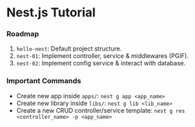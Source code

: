 # Nest.js Tutorial

### Roadmap

1. `hello-nest`: Default project structure.
2. `nest-01`: Implement controller, service & middlewares (PGIF).
3. `nest-02`: Implement config service & interact with database.

### Important Commands

- Create new app inside `apps/`: `nest g app <app_name>`
- Create new library inside `libs/`: `nest g lib <lib_name>`
- Create a new CRUD controller/service template: `nest g res <controller_name> -p <app_name>`
